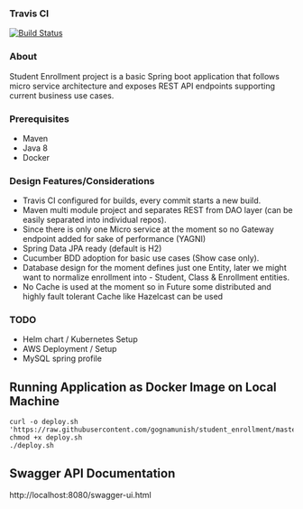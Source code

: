 ### Travis CI 

[![Build Status](https://travis-ci.com/gognamunish/student_enrollment.svg?branch=master)](https://travis-ci.com/gognamunish/student_enrollment)

### About
Student Enrollment project is a basic Spring boot application that follows micro service architecture and exposes REST API endpoints supporting current business use cases.

### Prerequisites

- Maven
- Java 8
- Docker

### Design Features/Considerations
- Travis CI configured for builds, every commit starts a new build. 
- Maven multi module project and separates REST from DAO layer (can be easily separated into individual repos).
- Since there is only one Micro service at the moment so no Gateway endpoint added for sake of performance (YAGNI) 
- Spring Data JPA ready (default is H2)
- Cucumber BDD adoption for basic use cases (Show case only).
- Database design for the moment defines just one Entity, later we might want to normalize enrollment into - Student, Class & Enrollment entities.
- No Cache is used at the moment so in Future some distributed and highly fault tolerant Cache like Hazelcast can be used

### TODO
- Helm chart / Kubernetes Setup
- AWS Deployment / Setup
- MySQL spring profile

## Running Application as Docker Image on Local Machine
```shell script
curl -o deploy.sh 'https://raw.githubusercontent.com/gognamunish/student_enrollment/master/scripts/deploy.sh'
chmod +x deploy.sh
./deploy.sh
```


## Swagger API Documentation

http://localhost:8080/swagger-ui.html


